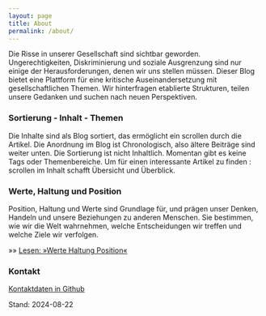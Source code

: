 ```yaml
---
layout: page
title: About
permalink: /about/
---
```


Die Risse in unserer Gesellschaft sind sichtbar geworden. Ungerechtigkeiten, Diskriminierung und soziale Ausgrenzung sind nur einige der Herausforderungen, denen wir uns stellen müssen. Dieser Blog bietet eine Plattform für eine kritische Auseinandersetzung mit gesellschaftlichen Themen. Wir hinterfragen etablierte Strukturen, teilen unsere Gedanken und suchen nach neuen Perspektiven.

### Sortierung - Inhalt - Themen

Die Inhalte sind als Blog sortiert, das ermöglicht ein scrollen durch die Artikel. Die Anordnung im Blog ist Chronologisch, also ältere Beiträge sind weiter unten. Die Sortierung ist nicht Inhaltlich. Momentan gibt es keine Tags oder Themenbereiche. Um für einen interessante Artikel zu finden : scrollen im Inhalt schafft Übersicht und Überblick. 



### Werte, Haltung und Position

Position, Haltung und Werte sind Grundlage für, und prägen unser Denken, Handeln und unsere Beziehungen zu anderen Menschen. Sie bestimmen, wie wir die Welt wahrnehmen, welche Entscheidungen wir treffen und welche Ziele wir verfolgen.

»» [Lesen: »Werte Haltung Position«](https://s2030c.github.io/gesellschaftskritik/doc/werte-haltung-position-des-autors/)






### Kontakt

[Kontaktdaten in Github](https://github.com/S2030c)

Stand: 2024-08-22
